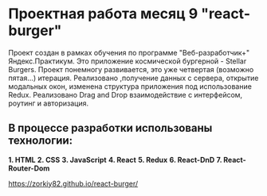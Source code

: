 # Проектная работа месяц 9 "react-burger"

Проект создан в рамках обучения по программе "Веб-разработчик+" Яндекс.Практикум.
Это приложение космической бургерной - Stellar Burgers.
Проект понемногу развивается, это уже четвертая (возможно пятая...) итерация.
Реализовано ,получение данных с сервера, открытие модальных окон, изменена структура приложения
под использование Redux. Реализовано Drag and Drop взаимодействие с интерфейсом, роутинг и авторизация.

## В процессе разработки использованы технологии:

**1. HTML**
**2. CSS**
**3. JavaScript**
**4. React**
**5. Redux**
**6. React-DnD**
**7. React-Router-Dom**

https://zorkiy82.github.io/react-burger/
